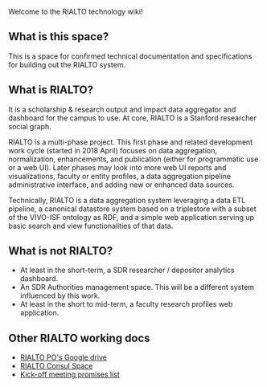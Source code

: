 Welcome to the RIALTO technology wiki!

## What is this space?
This is a space for confirmed technical documentation and specifications for building out the RIALTO system.

## What is RIALTO?
It is a scholarship & research output and impact data aggregator and dashboard for the campus to use. At core, RIALTO is a Stanford researcher social graph.

RIALTO is a multi-phase project. This first phase and related development work cycle (started in 2018 April) focuses on data aggregation, normalization, enhancements, and publication (either for programmatic use or a web UI). Later phases may look into more web UI reports and visualizations, faculty or entity profiles, a data aggregation pipeline administrative interface, and adding new or enhanced data sources.

Technically, RIALTO is a data aggregation system leveraging a data ETL pipeline, a canonical datastore system based on a triplestore with a subset of the VIVO-ISF ontology as RDF, and a simple web application serving up basic search and view functionalities of that data.

## What is not RIALTO?
* At least in the short-term, a SDR researcher / depositor analytics dashboard.
* An SDR Authorities management space. This will be a different system influenced by this work.
* At least in the short to mid-term, a faculty research profiles web application.

## Other RIALTO working docs
* [RIALTO PO's Google drive](https://drive.google.com/drive/u/1/folders/0B_7WttFlpI99b1I4YmtxVHdIaEU)
* [RIALTO Consul Space](https://consul.stanford.edu/display/RIALTO/RIALTO+Home)
* [Kick-off meeting promises list](https://consul.stanford.edu/display/RIALTO/RIALTO+Kick+Off+Meeting+-+Spring+2017)
